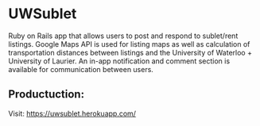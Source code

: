 # UWSublet

Ruby on Rails app that allows users to post and respond to sublet/rent listings. Google Maps API is used for listing maps as well as calculation of transportation distances between listings and the University of Waterloo + University of Laurier. An in-app notification and comment section is available for communication between users.

## Productuction:
Visit: https://uwsublet.herokuapp.com/
